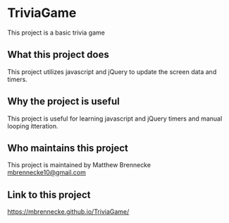 # TriviaGame

This project is a basic trivia game

## What this project does

This project utilizes javascript and jQuery to update the screen data and timers.

## Why the project is useful

This project is useful for learning javascript and jQuery timers and manual looping itteration.

## Who maintains this project

This project is maintained by Matthew Brennecke mbrennecke10@gmail.com

## Link to this project

https://mbrennecke.github.io/TriviaGame/
